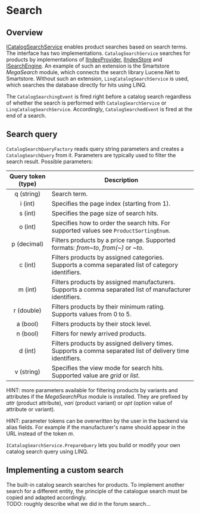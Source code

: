 # Search

## Overview

[ICatalogSearchService](https://github.com/smartstore/Smartstore/blob/main/src/Smartstore.Core/Catalog/Search/ICatalogSearchService.cs) enables product searches based on search terms. The interface has two implementations. `CatalogSearchService` searches for products by implementations of [IIndexProvider](https://github.com/smartstore/Smartstore/blob/main/src/Smartstore.Core/Platform/Search/Indexing/IIndexProvider.cs), [IIndexStore](https://github.com/smartstore/Smartstore/blob/main/src/Smartstore.Core/Platform/Search/Indexing/IIndexStore.cs) and [ISearchEngine](https://github.com/smartstore/Smartstore/blob/main/src/Smartstore.Core/Platform/Search/ISearchEngine.cs). An example of such an extension is the Smartstore _MegaSearch_ module, which connects the search library Lucene.Net to Smartstore. Without such an extension, `LinqCatalogSearchService` is used, which searches the database directly for hits using LINQ.

The `CatalogSearchingEvent` is fired right before a catalog search regardless of whether the search is performed with `CatalogSearchService` or `LinqCatalogSearchService`. Accordingly, `CatalogSearchedEvent` is fired at the end of a search.

## Search query

`CatalogSearchQueryFactory` reads query string parameters and creates a `CatalogSearchQuery` from it. Parameters are typically used to filter the search result. Possible parameters:

| Query token (type) | Description                                                                                                |
| :----------------: | ---------------------------------------------------------------------------------------------------------- |
|     q (string)     | Search term.                                                                                               |
|       i (int)      | Specifies the page index (starting from 1).                                                                |
|       s (int)      | Specifies the page size of search hits.                                                                    |
|       o (int)      | Specifies how to order the search hits. For supported values see `ProductSortingEnum`.                     |
|     p (decimal)    | Filters products by a price range. Supported formats: _from\~to_, _from(\~)_ or _\~to_.                    |
|       c (int)      | Filters products by assigned categories. Supports a comma separated list of category identifiers.          |
|       m (int)      | Filters products by assigned manufacturers. Supports a comma separated list of manufacturer identifiers.   |
|     r (double)     | Filters products by their minimum rating. Supports values from 0 to 5.                                     |
|      a (bool)      | Filters products by their stock level.                                                                     |
|      n (bool)      | Filters for newly arrived products.                                                                        |
|       d (int)      | Filters products by assigned delivery times. Supports a comma separated list of delivery time identifiers. |
|     v (string)     | Specifies the view mode for search hits. Supported value are _grid_ or _list_.                             |

HINT: more parameters available for filtering products by variants and attributes if the _MegaSearchPlus_ module is installed. They are prefixed by _attr_ (product attribute), _vari_ (product variant) or _opt_ (option value of attribute or variant).

HINT: parameter tokens can be overwritten by the user in the backend via alias fields. For example if the manufacturer's name should appear in the URL instead of the token _m_.

`ICatalogSearchService.PrepareQuery` lets you build or modify your own catalog search query using LINQ.

## Implementing a custom search

The built-in catalog search searches for products. To implement another search for a different entity, the principle of the catalogue search must be copied and adapted accordingly.\
TODO: roughly describe what we did in the forum search...
